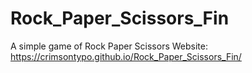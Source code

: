 # Rock_Paper_Scissors_Fin
A simple game of Rock Paper Scissors 
Website: https://crimsontypo.github.io/Rock_Paper_Scissors_Fin/
